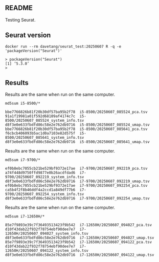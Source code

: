 ## README

Testing Seurat.

## Seurat version

```console
docker run --rm davetang/seurat_test:20250607 R -q -e 'packageVersion("Seurat")'
```
```
> packageVersion("Seurat")
[1] ‘5.3.0’
>
```

## Results

Results are the same when run on the same computer.

```console
md5sum i5-8500/*
```
```
bbe7766826b81f20b30df57ba95b2f78  i5-8500/20250607_085524_pca.tsv
91a1f19981a01f592d68109af4174c7c  i5-8500/20250607_085524_system_info.tsv
d8f3e0e633fbdfd86c58e2e762db9716  i5-8500/20250607_085524_umap.tsv
bbe7766826b81f20b30df57ba95b2f78  i5-8500/20250607_085641_pca.tsv
f6cbcb406093b5ac1d0a7103e82d575f  i5-8500/20250607_085641_system_info.tsv
d8f3e0e633fbdfd86c58e2e762db9716  i5-8500/20250607_085641_umap.tsv
```

Results are the same when run on the same computer.

```console
md5sum i7-9700/*
```
```
ef0b8ebc7055cb21be529bf9372e17ae  i7-9700/20250607_092219_pca.tsv
a74f448d9750ffd9877e0b26acdfdad6  i7-9700/20250607_092219_system_info.tsv
d8f3e0e633fbdfd86c58e2e762db9716  i7-9700/20250607_092219_umap.tsv
ef0b8ebc7055cb21be529bf9372e17ae  i7-9700/20250607_092254_pca.tsv
ca5b4f2f8b46ddf4a2ccd1a849df77b6  i7-9700/20250607_092254_system_info.tsv
d8f3e0e633fbdfd86c58e2e762db9716  i7-9700/20250607_092254_umap.tsv
```

Results are the same when run on the same computer.

```console
md5sum i7-12650H/*
```
```
85e7f9893e39c7f36493513423f9b542  i7-12650H/20250607_094027_pca.tsv
d10f43dab22f932f78754ebf90dee7e7  i7-12650H/20250607_094027_system_info.tsv
d8f3e0e633fbdfd86c58e2e762db9716  i7-12650H/20250607_094027_umap.tsv
85e7f9893e39c7f36493513423f9b542  i7-12650H/20250607_094122_pca.tsv
d10f43dab22f932f78754ebf90dee7e7  i7-12650H/20250607_094122_system_info.tsv
d8f3e0e633fbdfd86c58e2e762db9716  i7-12650H/20250607_094122_umap.tsv
```
